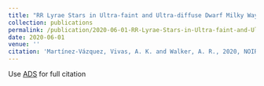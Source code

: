 ```yaml
---
title: "RR Lyrae Stars in Ultra-faint and Ultra-diffuse Dwarf Milky Way Companions"
collection: publications
permalink: /publication/2020-06-01-RR-Lyrae-Stars-in-Ultra-faint-and-Ultra-diffuse-Dwarf-Milky-Way-Companions
date: 2020-06-01
venue: ''
citation: 'Martínez-Vázquez, Vivas, A. K. and Walker, A. R., 2020, NOIRLab The Mirror, Volume 1, p.9'
---
```

Use [ADS](https://ui.adsabs.harvard.edu/abs/2020Mirro...1....9M/abstract) for full citation
